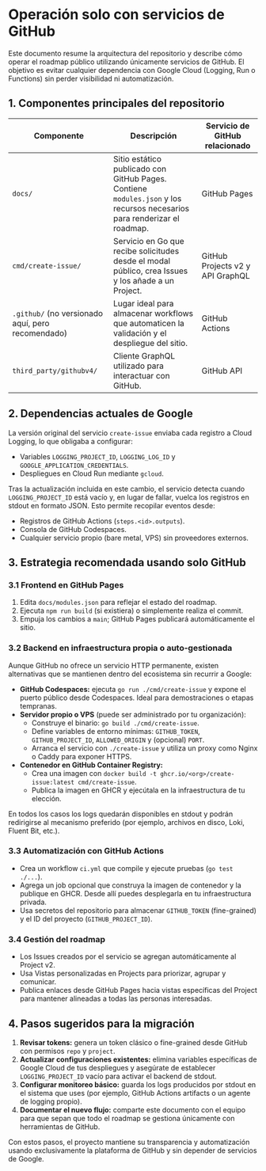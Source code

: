 # Operación solo con servicios de GitHub

Este documento resume la arquitectura del repositorio y describe cómo operar el
roadmap público utilizando únicamente servicios de GitHub. El objetivo es evitar
cualquier dependencia con Google Cloud (Logging, Run o Functions) sin perder
visibilidad ni automatización.

## 1. Componentes principales del repositorio

| Componente | Descripción | Servicio de GitHub relacionado |
| --- | --- | --- |
| `docs/` | Sitio estático publicado con GitHub Pages. Contiene `modules.json` y los recursos necesarios para renderizar el roadmap. | GitHub Pages |
| `cmd/create-issue/` | Servicio en Go que recibe solicitudes desde el modal público, crea Issues y los añade a un Project. | GitHub Projects v2 y API GraphQL |
| `.github/` (no versionado aquí, pero recomendado) | Lugar ideal para almacenar workflows que automaticen la validación y el despliegue del sitio. | GitHub Actions |
| `third_party/githubv4/` | Cliente GraphQL utilizado para interactuar con GitHub. | GitHub API |

## 2. Dependencias actuales de Google

La versión original del servicio `create-issue` enviaba cada registro a Cloud
Logging, lo que obligaba a configurar:

- Variables `LOGGING_PROJECT_ID`, `LOGGING_LOG_ID` y
  `GOOGLE_APPLICATION_CREDENTIALS`.
- Despliegues en Cloud Run mediante `gcloud`.

Tras la actualización incluida en este cambio, el servicio detecta cuando
`LOGGING_PROJECT_ID` está vacío y, en lugar de fallar, vuelca los registros en
stdout en formato JSON. Esto permite recopilar eventos desde:

- Registros de GitHub Actions (`steps.<id>.outputs`).
- Consola de GitHub Codespaces.
- Cualquier servicio propio (bare metal, VPS) sin proveedores externos.

## 3. Estrategia recomendada usando solo GitHub

### 3.1 Frontend en GitHub Pages
1. Edita `docs/modules.json` para reflejar el estado del roadmap.
2. Ejecuta `npm run build` (si existiera) o simplemente realiza el commit.
3. Empuja los cambios a `main`; GitHub Pages publicará automáticamente el sitio.

### 3.2 Backend en infraestructura propia o auto-gestionada
Aunque GitHub no ofrece un servicio HTTP permanente, existen alternativas que se
mantienen dentro del ecosistema sin recurrir a Google:

- **GitHub Codespaces:** ejecuta `go run ./cmd/create-issue` y expone el puerto
  público desde Codespaces. Ideal para demostraciones o etapas tempranas.
- **Servidor propio o VPS** (puede ser administrado por tu organización):
  - Construye el binario: `go build ./cmd/create-issue`.
  - Define variables de entorno mínimas: `GITHUB_TOKEN`, `GITHUB_PROJECT_ID`,
    `ALLOWED_ORIGIN` y (opcional) `PORT`.
  - Arranca el servicio con `./create-issue` y utiliza un proxy como Nginx o
    Caddy para exponer HTTPS.
- **Contenedor en GitHub Container Registry:**
  - Crea una imagen con `docker build -t ghcr.io/<org>/create-issue:latest cmd/create-issue`.
  - Publica la imagen en GHCR y ejecútala en la infraestructura de tu elección.

En todos los casos los logs quedarán disponibles en stdout y podrán redirigirse
al mecanismo preferido (por ejemplo, archivos en disco, Loki, Fluent Bit, etc.).

### 3.3 Automatización con GitHub Actions
- Crea un workflow `ci.yml` que compile y ejecute pruebas (`go test ./...`).
- Agrega un job opcional que construya la imagen de contenedor y la publique en
  GHCR. Desde allí puedes desplegarla en tu infraestructura privada.
- Usa secretos del repositorio para almacenar `GITHUB_TOKEN` (fine-grained) y el
  ID del proyecto (`GITHUB_PROJECT_ID`).

### 3.4 Gestión del roadmap
- Los Issues creados por el servicio se agregan automáticamente al Project v2.
- Usa Vistas personalizadas en Projects para priorizar, agrupar y comunicar.
- Publica enlaces desde GitHub Pages hacia vistas específicas del Project para
  mantener alineadas a todas las personas interesadas.

## 4. Pasos sugeridos para la migración

1. **Revisar tokens:** genera un token clásico o fine-grained desde GitHub con
   permisos `repo` y `project`.
2. **Actualizar configuraciones existentes:** elimina variables específicas de
   Google Cloud de tus despliegues y asegúrate de establecer `LOGGING_PROJECT_ID`
   vacío para activar el backend de stdout.
3. **Configurar monitoreo básico:** guarda los logs producidos por stdout en el
   sistema que uses (por ejemplo, GitHub Actions artifacts o un agente de
   logging propio).
4. **Documentar el nuevo flujo:** comparte este documento con el equipo para que
   sepan que todo el roadmap se gestiona únicamente con herramientas de GitHub.

Con estos pasos, el proyecto mantiene su transparencia y automatización usando
exclusivamente la plataforma de GitHub y sin depender de servicios de Google.
